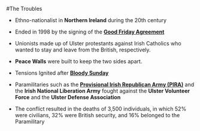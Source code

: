 #The Troubles



- Ethno-nationalist in **Northern Ireland** during the 20th century



- Ended in 1998 by the signing of the **[Good Friday Agreement](https://en.wikipedia.org/wiki/Good_Friday_Agreement)**

- Unionists made up of Ulster protestants against Irish Catholics who wanted to stay and leave from the British, respectively. 



- **Peace Walls** were built to keep the two sides apart.



- Tensions Ignited after **[Bloody Sunday](http://127.0.0.1:8000/wiki/Bloody%20Sunday)**

- Paramilitaries such as the **[Provisional Irish Republican Army (PIRA)](https://en.wikipedia.org/wiki/Provisional_Irish_Republican_Army)** and the **Irish National Liberation Army** fought against the **Ulster Volunteer Force** and the **Ulster Defense Association**

- The conflict resulted in the deaths of 3,500 individuals, in which 52% were civilians, 32% were British security, and 16% belonged to the Paramilitary